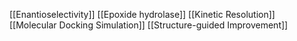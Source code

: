 [[Enantioselectivity]]
[[Epoxide hydrolase]]
[[Kinetic Resolution]]
[[Molecular Docking Simulation]]
[[Structure-guided Improvement]]
